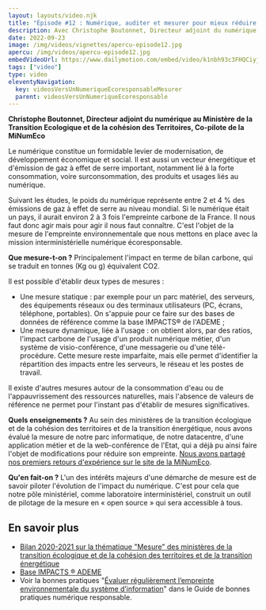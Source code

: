 ```yaml
---
layout: layouts/video.njk
title: "Épisode #12 : Numérique, auditer et mesurer pour mieux réduire son impact"
description: Avec Christophe Boutonnet, Directeur adjoint du numérique au Ministère de la Transition Ecologique et de la cohésion des Territoires, Co-pilote de la MiNumEco
date: 2022-09-23
image: /img/videos/vignettes/apercu-episode12.jpg
apercu: /img/videos/apercu-episode12.jpg
embedVideoUrl: https://www.dailymotion.com/embed/video/k1nbh93c3FHQCiyjIC8
tags: ["video"]
type: video
eleventyNavigation:
  key: videosVersUnNumeriqueEcoresponsableMesurer
  parent: videosVersUnNumeriqueEcoresponsable
---
```


**Christophe Boutonnet, Directeur adjoint du numérique au Ministère de la Transition Ecologique et de la cohésion des Territoires, Co-pilote de la MiNumEco**

Le numérique constitue un formidable levier de modernisation, de développement économique et social. Il est aussi un vecteur énergétique et d'émission de gaz à effet de serre important, notamment lié à la forte consommation, voire surconsommation, des produits et usages liés au numérique.

Suivant les études, le poids du numérique représente entre 2 et 4 % des émissions de gaz à effet de serre au niveau mondial. Si le numérique était un pays, il aurait environ 2 à 3 fois l'empreinte carbone de la France. Il nous faut donc agir mais pour agir il nous faut connaître. C'est l'objet de la mesure de l'empreinte environnementale que nous mettons en place avec la mission interministérielle numérique écoresponsable.

**Que mesure-t-on ?** Principalement l'impact en terme de bilan carbone, qui se traduit en tonnes (Kg ou g) équivalent CO2.

Il est possible d'établir deux types de mesures :
- Une mesure statique : par exemple pour un parc matériel, des serveurs, des équipements réseaux ou des terminaux utilisateurs (PC, écrans, téléphone, portables). On s'appuie pour ce faire sur des bases de données de référence comme la base IMPACTS® de l'ADEME ;
- Une mesure dynamique, liée à l'usage : on obtient alors, par des ratios, l'impact carbone de l'usage d'un produit numérique métier, d'un système de visio-conférence, d'une messagerie ou d'une télé-procédure. Cette mesure reste imparfaite, mais elle permet d'identifier la répartition des impacts entre les serveurs, le réseau et les postes de travail.

Il existe d'autres mesures autour de la consommation d'eau ou de l'appauvrissement des ressources naturelles, mais l'absence de valeurs de référence ne permet pour l'instant pas d'établir de mesures significatives.

**Quels enseignements ?** Au sein des ministères de la transition écologique et de la cohésion des territoires et de la transition énergétique, nous avons évalué la mesure de notre parc informatique, de notre datacentre, d'une application métier et de la web-conférence de l'Etat, qui a déjà pu ainsi faire l'objet de modifications pour réduire son empreinte. [Nous avons partagé nos premiers retours d'expérience sur le site de la MiNumEco](/docs/2022/plan-action/mte/FDR-NE-Bilan-mesure-MTE.pdf).

**Qu'en fait-on ?** L'un des intérêts majeurs d'une démarche de mesure est de savoir piloter l'évolution de l'impact du numérique. C'est pour cela que notre pôle ministériel, comme laboratoire interministériel, construit un outil de pilotage de la mesure en « open source » qui sera accessible à tous.

## En savoir plus

* [Bilan 2020-2021 sur la thématique "Mesure" des ministères de la transition écologique et de la cohésion des territoires et de la transition énergétique](/docs/2022/plan-action/mte/FDR-NE-Bilan-mesure-MTE.pdf)
* [Base IMPACTS ® ADEME](https://base-impacts.ademe.fr/)
* Voir la bonnes pratiques "[Évaluer régulièrement l’empreinte environnementale du système d’information](https://ecoresponsable.numerique.gouv.fr/publications/bonnes-pratiques/mesure-et-evaluation/evaluer-empreinte-environnementale/)" dans le Guide de bonnes pratiques numérique responsable.

